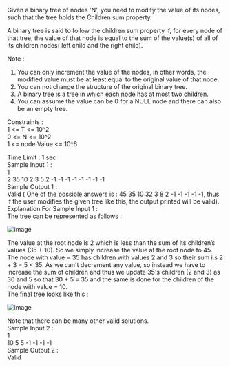 Given a binary tree of nodes 'N', you need to modify the value of its nodes, such that the tree holds the Children sum property.</br>

A binary tree is said to follow the children sum property if, for every node of that tree, the value of that node is equal to the sum of the value(s) of all of its children nodes( left child and the right child).</br>

Note :</br>
 1. You can only increment the value of the nodes, in other words, the modified value must be at least equal to the original value of that node.</br>
 2. You can not change the structure of the original binary tree.</br>
 3. A binary tree is a tree in which each node has at most two children.</br>      
 4. You can assume the value can be 0 for a NULL node and there can also be an empty tree.</br>

Constraints :</br>
1 <= T <= 10^2</br>
0 <= N <= 10^2</br>
1 <= node.Value <= 10^6</br>

Time Limit : 1 sec</br>
Sample Input 1 :</br>
1</br>
2 35 10 2 3 5 2 -1 -1 -1 -1 -1 -1 -1 -1 </br>
Sample Output 1 :</br>
Valid ( One of the possible answers is : 45 35 10 32 3 8 2 -1 -1 -1 -1 -1, thus if the user modifies the given tree like this, the output printed will be valid).</br>
Explanation For Sample Input 1 :</br>
The tree can be represented as follows :</br>

![image](https://github.com/user-attachments/assets/fb09edf2-d5f7-4f89-8659-1fbf4c52b366)</br>

The value at the root node is 2 which is less than the sum of its children’s values (35 + 10). So we simply increase the value at the root node to 45. The node with value  = 35 has children with values 2 and 3 so their sum i.s 2 + 3 = 5 < 35. As we can't decrement any value, so instead we have to increase the sum of children and thus we update 35's children (2 and 3) as 30 and 5 so that 30 + 5 = 35 and the same is done for the children of the node with value = 10.</br>
The final tree looks like this :</br>

![image](https://github.com/user-attachments/assets/77c96836-c859-4506-8bbc-b74c746807d9)</br>

Note that there can be many other valid solutions.</br>
Sample Input 2 :</br>
1</br>
10 5 5 -1 -1 -1 -1</br>
Sample Output 2 :</br>
Valid</br>
